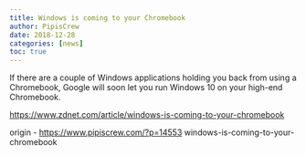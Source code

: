 ```yaml
---
title: Windows is coming to your Chromebook
author: PipisCrew
date: 2018-12-28
categories: [news]
toc: true
---
```


If there are a couple of Windows applications holding you back from using a Chromebook, Google will soon let you run Windows 10 on your high-end Chromebook.

https://www.zdnet.com/article/windows-is-coming-to-your-chromebook

origin - https://www.pipiscrew.com/?p=14553 windows-is-coming-to-your-chromebook